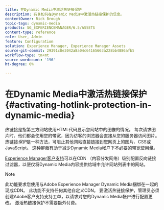```yaml
---
title: 在Dynamic Media中激活热链接保护
description: 有关如何在Dynamic Media中激活热链接保护的信息。
contentOwner: Rick Brough
topic-tags: dynamic-media
products: SG_EXPERIENCEMANAGER/6.5/ASSETS
content-type: reference
role: User, Admin
feature: Configuration
solution: Experience Manager, Experience Manager Assets
source-git-commit: 29391c8e3042a8a04c64165663a228bb4886afb5
workflow-type: tm+mt
source-wordcount: '196'
ht-degree: 0%

---
```


# 在Dynamic Media中激活热链接保护 {#activating-hotlink-protection-in-dynamic-media}

热链接是指第三方网站使用HTML代码显示您网站中的图像的情况。 每次请求图片时，他们都会使用您的带宽，因为访客的浏览器会直接从您的服务器访问图片。 热链接&#x200B;*保护*&#x200B;是一种方法，可阻止其他网站直接链接到您网页上的图片、CSS或JavaScript。 这种屏蔽有助于减少Dynamic Media帐户下不必要的带宽使用量。

[Experience Manager客户支持](https://experienceleague.adobe.com/?support-solution=Experience+Manager#support)可以在CDN （内容分发网络）级别配置反向链接过滤器，以便仅将Dynamic Media内容提供给域中允许网站列表中的网站。

>[!NOTE]
>
>此功能要求您使用与Adobe Experience Manager Dynamic Media捆绑在一起的现成CDN。 此功能不支持任何其他自定义CDN。 要激活热链接保护，管理员必须创建Adobe客户支持支持工单，以请求对您的Dynamic Media帐户进行配置更改。 激活热链接保护不需要额外付费。

